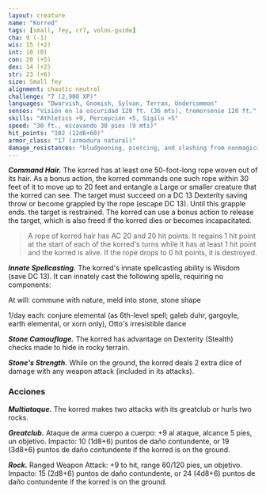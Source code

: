 ```yaml
---
layout: creature
name: "Korred"
tags: [small, fey, cr7, volos-guide]
cha: 9 (-1)
wis: 15 (+2)
int: 10 (0)
con: 20 (+5)
dex: 14 (+2)
str: 23 (+6)
size: Small fey
alignment: chaotic neutral
challenge: "7 (2,900 XP)"
languages: "Dwarvish, Gnomish, Sylvan, Terran, Undercommon"
senses: "Visión en la oscuridad 120 ft. (36 mts), tremorsense 120 ft."
skills: "Athletics +9, Percepción +5, Sigilo +5"
speed: "30 ft., escavando 30 pies (9 mts)"
hit_points: "102 (12d6+60)"
armor_class: "17 (armadura natural)"
damage_resistances: "bludgeoning, piercing, and slashing from nonmagical attacks"
---
```


***Command Hair.*** The korred has at least one 50-foot-long rope woven out of its hair. As a bonus action, the korred commands one such rope within 30 feet of it to move up to 20 feet and entangle a Large or smaller creature that the korred can see. The target must succeed on a DC 13 Dexterity saving throw or become grappled by the rope (escape DC 13). Until this grapple ends. the target is restrained. The korred can use a bonus action to release the target, which is also freed if the korred dies or becomes incapacitated.

>A rope of korred hair has AC 20 and 20 hit points. It regains 1 hit point at the start of each of the korred's turns while it has at least 1 hit point and the korred is alive. If the rope drops to 0 hit points, it is destroyed.

***Innate Spellcasting.*** The korred's innate spellcasting ability is Wisdom (save DC 13). It can innately cast the following spells, requiring no components:

At will: commune with nature, meld into stone, stone shape

1/day each: conjure elemental (as 6th-level spell; galeb duhr, gargoyle, earth elemental, or xorn only), Otto's irresistible dance

***Stone Camouflage.*** The korred has advantage on Dexterity (Stealth) checks made to hide in rocky terrain.

***Stone's Strength.*** While on the ground, the korred deals 2 extra dice of damage with any weapon attack (included in its attacks).

### Acciones

***Multiataque.*** The korred makes two attacks with its greatclub or hurls two rocks.

***Greatclub.*** Ataque de arma cuerpo a cuerpo: +9 al ataque, alcance 5 pies, un objetivo. Impacto: 10 (1d8+6) puntos de daño contundente, or 19 (3d8+6) puntos de daño contundente if the korred is on the ground.

***Rock.*** Ranged Weapon Attack: +9 to hit, range 60/120 pies, un objetivo. Impacto: 15 (2d8+6) puntos de daño contundente, or 24 (4d8+6) puntos de daño contundente if the korred is on the ground.